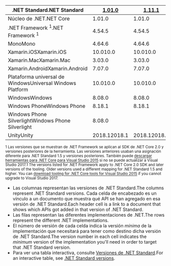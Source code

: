 | <span data-ttu-id="07163-101">.NET Standard</span><span class="sxs-lookup"><span data-stu-id="07163-101">.NET Standard</span></span>              | <span data-ttu-id="07163-102">[1.0]</span><span class="sxs-lookup"><span data-stu-id="07163-102">[1.0]</span></span>  | <span data-ttu-id="07163-103">[1.1]</span><span class="sxs-lookup"><span data-stu-id="07163-103">[1.1]</span></span>  | <span data-ttu-id="07163-104">[1.2]</span><span class="sxs-lookup"><span data-stu-id="07163-104">[1.2]</span></span> | <span data-ttu-id="07163-105">[1.3]</span><span class="sxs-lookup"><span data-stu-id="07163-105">[1.3]</span></span> | <span data-ttu-id="07163-106">[1.4]</span><span class="sxs-lookup"><span data-stu-id="07163-106">[1.4]</span></span> | <span data-ttu-id="07163-107">[1.5]</span><span class="sxs-lookup"><span data-stu-id="07163-107">[1.5]</span></span>      | <span data-ttu-id="07163-108">[1.6]</span><span class="sxs-lookup"><span data-stu-id="07163-108">[1.6]</span></span>      | <span data-ttu-id="07163-109">[2.0]</span><span class="sxs-lookup"><span data-stu-id="07163-109">[2.0]</span></span>      |
|----------------------------|--------|--------|-------|-------|-------|------------|------------|------------|
| <span data-ttu-id="07163-110">Núcleo de .NET</span><span class="sxs-lookup"><span data-stu-id="07163-110">.NET Core</span></span>                  | <span data-ttu-id="07163-111">1.0</span><span class="sxs-lookup"><span data-stu-id="07163-111">1.0</span></span>    | <span data-ttu-id="07163-112">1.0</span><span class="sxs-lookup"><span data-stu-id="07163-112">1.0</span></span>    | <span data-ttu-id="07163-113">1.0</span><span class="sxs-lookup"><span data-stu-id="07163-113">1.0</span></span>   | <span data-ttu-id="07163-114">1.0</span><span class="sxs-lookup"><span data-stu-id="07163-114">1.0</span></span>   | <span data-ttu-id="07163-115">1.0</span><span class="sxs-lookup"><span data-stu-id="07163-115">1.0</span></span>   | <span data-ttu-id="07163-116">1.0</span><span class="sxs-lookup"><span data-stu-id="07163-116">1.0</span></span>        | <span data-ttu-id="07163-117">1.0</span><span class="sxs-lookup"><span data-stu-id="07163-117">1.0</span></span>        | <span data-ttu-id="07163-118">2.0</span><span class="sxs-lookup"><span data-stu-id="07163-118">2.0</span></span>        |
| <span data-ttu-id="07163-119">.NET Framework <sup>1</sup></span><span class="sxs-lookup"><span data-stu-id="07163-119">.NET Framework <sup>1</sup></span></span>| <span data-ttu-id="07163-120">4.5</span><span class="sxs-lookup"><span data-stu-id="07163-120">4.5</span></span>    | <span data-ttu-id="07163-121">4.5</span><span class="sxs-lookup"><span data-stu-id="07163-121">4.5</span></span>    | <span data-ttu-id="07163-122">4.5.1</span><span class="sxs-lookup"><span data-stu-id="07163-122">4.5.1</span></span> | <span data-ttu-id="07163-123">4.6</span><span class="sxs-lookup"><span data-stu-id="07163-123">4.6</span></span>   | <span data-ttu-id="07163-124">4.6.1</span><span class="sxs-lookup"><span data-stu-id="07163-124">4.6.1</span></span> | <span data-ttu-id="07163-125">4.6.1</span><span class="sxs-lookup"><span data-stu-id="07163-125">4.6.1</span></span>      | <span data-ttu-id="07163-126">4.6.1</span><span class="sxs-lookup"><span data-stu-id="07163-126">4.6.1</span></span>      | <span data-ttu-id="07163-127">4.6.1</span><span class="sxs-lookup"><span data-stu-id="07163-127">4.6.1</span></span>      |
| <span data-ttu-id="07163-128">Mono</span><span class="sxs-lookup"><span data-stu-id="07163-128">Mono</span></span>                       | <span data-ttu-id="07163-129">4.6</span><span class="sxs-lookup"><span data-stu-id="07163-129">4.6</span></span>    | <span data-ttu-id="07163-130">4.6</span><span class="sxs-lookup"><span data-stu-id="07163-130">4.6</span></span>    | <span data-ttu-id="07163-131">4.6</span><span class="sxs-lookup"><span data-stu-id="07163-131">4.6</span></span>   | <span data-ttu-id="07163-132">4.6</span><span class="sxs-lookup"><span data-stu-id="07163-132">4.6</span></span>   | <span data-ttu-id="07163-133">4.6</span><span class="sxs-lookup"><span data-stu-id="07163-133">4.6</span></span>   | <span data-ttu-id="07163-134">4.6</span><span class="sxs-lookup"><span data-stu-id="07163-134">4.6</span></span>        | <span data-ttu-id="07163-135">4.6</span><span class="sxs-lookup"><span data-stu-id="07163-135">4.6</span></span>        | <span data-ttu-id="07163-136">5.4</span><span class="sxs-lookup"><span data-stu-id="07163-136">5.4</span></span>        |
| <span data-ttu-id="07163-137">Xamarin.iOS</span><span class="sxs-lookup"><span data-stu-id="07163-137">Xamarin.iOS</span></span>                | <span data-ttu-id="07163-138">10.0</span><span class="sxs-lookup"><span data-stu-id="07163-138">10.0</span></span>   | <span data-ttu-id="07163-139">10.0</span><span class="sxs-lookup"><span data-stu-id="07163-139">10.0</span></span>   | <span data-ttu-id="07163-140">10.0</span><span class="sxs-lookup"><span data-stu-id="07163-140">10.0</span></span>  | <span data-ttu-id="07163-141">10.0</span><span class="sxs-lookup"><span data-stu-id="07163-141">10.0</span></span>  | <span data-ttu-id="07163-142">10.0</span><span class="sxs-lookup"><span data-stu-id="07163-142">10.0</span></span>  | <span data-ttu-id="07163-143">10.0</span><span class="sxs-lookup"><span data-stu-id="07163-143">10.0</span></span>       | <span data-ttu-id="07163-144">10.0</span><span class="sxs-lookup"><span data-stu-id="07163-144">10.0</span></span>       | <span data-ttu-id="07163-145">10.14</span><span class="sxs-lookup"><span data-stu-id="07163-145">10.14</span></span>      |
| <span data-ttu-id="07163-146">Xamarin.Mac</span><span class="sxs-lookup"><span data-stu-id="07163-146">Xamarin.Mac</span></span>                | <span data-ttu-id="07163-147">3.0</span><span class="sxs-lookup"><span data-stu-id="07163-147">3.0</span></span>    | <span data-ttu-id="07163-148">3.0</span><span class="sxs-lookup"><span data-stu-id="07163-148">3.0</span></span>    | <span data-ttu-id="07163-149">3.0</span><span class="sxs-lookup"><span data-stu-id="07163-149">3.0</span></span>   | <span data-ttu-id="07163-150">3.0</span><span class="sxs-lookup"><span data-stu-id="07163-150">3.0</span></span>   | <span data-ttu-id="07163-151">3.0</span><span class="sxs-lookup"><span data-stu-id="07163-151">3.0</span></span>   | <span data-ttu-id="07163-152">3.0</span><span class="sxs-lookup"><span data-stu-id="07163-152">3.0</span></span>        | <span data-ttu-id="07163-153">3.0</span><span class="sxs-lookup"><span data-stu-id="07163-153">3.0</span></span>        | <span data-ttu-id="07163-154">3.8</span><span class="sxs-lookup"><span data-stu-id="07163-154">3.8</span></span>        |
| <span data-ttu-id="07163-155">Xamarin.Android</span><span class="sxs-lookup"><span data-stu-id="07163-155">Xamarin.Android</span></span>            | <span data-ttu-id="07163-156">7.0</span><span class="sxs-lookup"><span data-stu-id="07163-156">7.0</span></span>    | <span data-ttu-id="07163-157">7.0</span><span class="sxs-lookup"><span data-stu-id="07163-157">7.0</span></span>    | <span data-ttu-id="07163-158">7.0</span><span class="sxs-lookup"><span data-stu-id="07163-158">7.0</span></span>   | <span data-ttu-id="07163-159">7.0</span><span class="sxs-lookup"><span data-stu-id="07163-159">7.0</span></span>   | <span data-ttu-id="07163-160">7.0</span><span class="sxs-lookup"><span data-stu-id="07163-160">7.0</span></span>   | <span data-ttu-id="07163-161">7.0</span><span class="sxs-lookup"><span data-stu-id="07163-161">7.0</span></span>        | <span data-ttu-id="07163-162">7.0</span><span class="sxs-lookup"><span data-stu-id="07163-162">7.0</span></span>        | <span data-ttu-id="07163-163">8.0</span><span class="sxs-lookup"><span data-stu-id="07163-163">8.0</span></span>        |
| <span data-ttu-id="07163-164">Plataforma universal de Windows</span><span class="sxs-lookup"><span data-stu-id="07163-164">Universal Windows Platform</span></span> | <span data-ttu-id="07163-165">10.0</span><span class="sxs-lookup"><span data-stu-id="07163-165">10.0</span></span>   | <span data-ttu-id="07163-166">10.0</span><span class="sxs-lookup"><span data-stu-id="07163-166">10.0</span></span>   | <span data-ttu-id="07163-167">10.0</span><span class="sxs-lookup"><span data-stu-id="07163-167">10.0</span></span>  | <span data-ttu-id="07163-168">10.0</span><span class="sxs-lookup"><span data-stu-id="07163-168">10.0</span></span>  | <span data-ttu-id="07163-169">10.0</span><span class="sxs-lookup"><span data-stu-id="07163-169">10.0</span></span>  | <span data-ttu-id="07163-170">10.0.16299</span><span class="sxs-lookup"><span data-stu-id="07163-170">10.0.16299</span></span> | <span data-ttu-id="07163-171">10.0.16299</span><span class="sxs-lookup"><span data-stu-id="07163-171">10.0.16299</span></span> | <span data-ttu-id="07163-172">10.0.16299</span><span class="sxs-lookup"><span data-stu-id="07163-172">10.0.16299</span></span> |
| <span data-ttu-id="07163-173">Windows</span><span class="sxs-lookup"><span data-stu-id="07163-173">Windows</span></span>                    | <span data-ttu-id="07163-174">8.0</span><span class="sxs-lookup"><span data-stu-id="07163-174">8.0</span></span>    | <span data-ttu-id="07163-175">8.0</span><span class="sxs-lookup"><span data-stu-id="07163-175">8.0</span></span>    | <span data-ttu-id="07163-176">8.1</span><span class="sxs-lookup"><span data-stu-id="07163-176">8.1</span></span>   |       |       |            |            |            |
| <span data-ttu-id="07163-177">Windows Phone</span><span class="sxs-lookup"><span data-stu-id="07163-177">Windows Phone</span></span>              | <span data-ttu-id="07163-178">8.1</span><span class="sxs-lookup"><span data-stu-id="07163-178">8.1</span></span>    | <span data-ttu-id="07163-179">8.1</span><span class="sxs-lookup"><span data-stu-id="07163-179">8.1</span></span>    | <span data-ttu-id="07163-180">8.1</span><span class="sxs-lookup"><span data-stu-id="07163-180">8.1</span></span>   |       |       |            |            |            |
| <span data-ttu-id="07163-181">Windows Phone Silverlight</span><span class="sxs-lookup"><span data-stu-id="07163-181">Windows Phone Silverlight</span></span>  | <span data-ttu-id="07163-182">8.0</span><span class="sxs-lookup"><span data-stu-id="07163-182">8.0</span></span>    |        |       |       |       |            |            |            |
| <span data-ttu-id="07163-183">Unity</span><span class="sxs-lookup"><span data-stu-id="07163-183">Unity</span></span>                      | <span data-ttu-id="07163-184">2018.1</span><span class="sxs-lookup"><span data-stu-id="07163-184">2018.1</span></span> | <span data-ttu-id="07163-185">2018.1</span><span class="sxs-lookup"><span data-stu-id="07163-185">2018.1</span></span> | <span data-ttu-id="07163-186">2018.1</span><span class="sxs-lookup"><span data-stu-id="07163-186">2018.1</span></span>| <span data-ttu-id="07163-187">2018.1</span><span class="sxs-lookup"><span data-stu-id="07163-187">2018.1</span></span>| <span data-ttu-id="07163-188">2018.1</span><span class="sxs-lookup"><span data-stu-id="07163-188">2018.1</span></span>| <span data-ttu-id="07163-189">2018.1</span><span class="sxs-lookup"><span data-stu-id="07163-189">2018.1</span></span>     |  <span data-ttu-id="07163-190">2018.1</span><span class="sxs-lookup"><span data-stu-id="07163-190">2018.1</span></span>    | <span data-ttu-id="07163-191">2018.1</span><span class="sxs-lookup"><span data-stu-id="07163-191">2018.1</span></span>     |

<span data-ttu-id="07163-192"><sup>1 Las versiones que se muestran de .NET Framework se aplican al SDK de .NET Core 2.0 y versiones posteriores de la herramienta. Las versiones anteriores usaban una asignación diferente para .NET Standard 1.5 y versiones posteriores. También puede [descargar herramientas para .NET Core para Visual Studio 2015](https://github.com/dotnet/core/blob/master/release-notes/download-archive.md) si no se puede actualizar a Visual Studio 2017.</sup></span><span class="sxs-lookup"><span data-stu-id="07163-192"><sup>1 The versions listed for .NET Framework apply to .NET Core 2.0 SDK and later versions of the tooling. Older versions used a different mapping for .NET Standard 1.5 and higher. You can [download tooling for .NET Core tools for Visual Studio 2015](https://github.com/dotnet/core/blob/master/release-notes/download-archive.md) if you cannot upgrade to Visual Studio 2017.</sup></span></span>

- <span data-ttu-id="07163-193">Las columnas representan las versiones de .NET Standard.</span><span class="sxs-lookup"><span data-stu-id="07163-193">The columns represent .NET Standard versions.</span></span> <span data-ttu-id="07163-194">Cada celda de encabezado es un vínculo a un documento que muestra qué API se han agregado en esa versión de .NET Standard.</span><span class="sxs-lookup"><span data-stu-id="07163-194">Each header cell is a link to a document that shows which APIs got added in that version of .NET Standard.</span></span>
- <span data-ttu-id="07163-195">Las filas representan las diferentes implementaciones de .NET.</span><span class="sxs-lookup"><span data-stu-id="07163-195">The rows represent the different .NET implementations.</span></span>
- <span data-ttu-id="07163-196">El número de versión de cada celda indica la versión *mínima* de la implementación que necesitará para tener como destino dicha versión de .NET Standard.</span><span class="sxs-lookup"><span data-stu-id="07163-196">The version number in each cell indicates the *minimum* version of the implementation you'll need in order to target that .NET Standard version.</span></span>
- <span data-ttu-id="07163-197">Para ver una tabla interactiva, consulte [Versiones de .NET Standard](https://immo.landwerth.net/netstandard-versions/#).</span><span class="sxs-lookup"><span data-stu-id="07163-197">For an interactive table, see [.NET Standard versions](https://immo.landwerth.net/netstandard-versions/#).</span></span>

[1.0]: https://github.com/dotnet/standard/blob/master/docs/versions/netstandard1.0.md
[1.1]: https://github.com/dotnet/standard/blob/master/docs/versions/netstandard1.1.md
[1.2]: https://github.com/dotnet/standard/blob/master/docs/versions/netstandard1.2.md
[1.3]: https://github.com/dotnet/standard/blob/master/docs/versions/netstandard1.3.md
[1.4]: https://github.com/dotnet/standard/blob/master/docs/versions/netstandard1.4.md
[1.5]: https://github.com/dotnet/standard/blob/master/docs/versions/netstandard1.5.md
[1.6]: https://github.com/dotnet/standard/blob/master/docs/versions/netstandard1.6.md
[2.0]: https://github.com/dotnet/standard/blob/master/docs/versions/netstandard2.0.md
